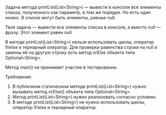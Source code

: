 
Задача метода printList(List&lt;String&gt;) &mdash; вывести в консоли все элементы списка, полученного как параметр, в том же порядке. Но есть один нюанс.
В списке могут быть элементы, равные null.

Твоя задача &mdash; вывести все элементы списка в консоли, а вместо null &mdash; фразу: Этот элемент равен null

В методе printList(List&lt;String&gt;) нельзя использовать циклы, оператор if/else и тернарный оператор.
Для проверки равенства строки на null и замены её на другую строку есть метод orElse объекта типа Optional&lt;String&gt;.

Метод main() не принимает участие в тестировании.


Требования:
1.	В публичном статическом методе printList(List&lt;String&gt;) нужно вызывать метод orElse() объекта типа Optional&lt;String&gt;
2.	Метод printList(List&lt;String&gt;) нужно реализовать согласно условию.
3.	В методе printList(List&lt;String&gt;) не нужно использовать циклы, оператор if/else и тернарный оператор.


